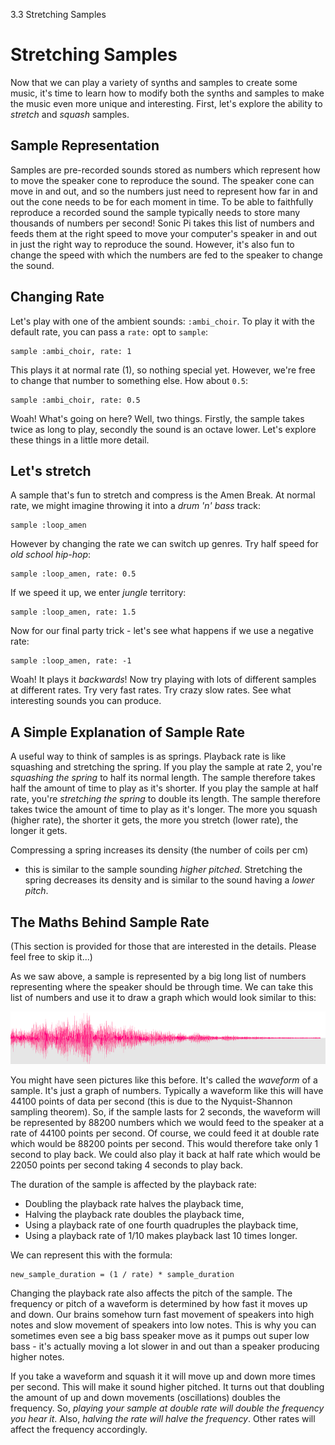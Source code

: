 3.3 Stretching Samples

# Stretching Samples

Now that we can play a variety of synths and samples to create some music,
it's time to learn how to modify both the synths and samples to make the
music even more unique and interesting. First, let's explore the ability
to *stretch* and *squash* samples.

## Sample Representation

Samples are pre-recorded sounds stored as numbers which represent how to
move the speaker cone to reproduce the sound. The speaker cone can move
in and out, and so the numbers just need to represent how far in and out
the cone needs to be for each moment in time. To be able to faithfully
reproduce a recorded sound the sample typically needs to store many
thousands of numbers per second! Sonic Pi takes this list of numbers and
feeds them at the right speed to move your computer's speaker in and out
in just the right way to reproduce the sound. However, it's also fun to
change the speed with which the numbers are fed to the speaker to change
the sound.

## Changing Rate

Let's play with one of the ambient sounds: `:ambi_choir`. To play it
with the default rate, you can pass a `rate:` opt to `sample`:

```
sample :ambi_choir, rate: 1
```

This plays it at normal rate (1), so nothing special yet. However, we're
free to change that number to something else. How about `0.5`:

```
sample :ambi_choir, rate: 0.5
```

Woah! What's going on here? Well, two things. Firstly, the sample takes
twice as long to play, secondly the sound is an octave lower. Let's
explore these things in a little more detail.

## Let's stretch

A sample that's fun to stretch and compress is the Amen Break. At normal
rate, we might imagine throwing it into a *drum 'n' bass* track:

```
sample :loop_amen
```

However by changing the rate we can switch up genres. Try half speed for
*old school hip-hop*:

```
sample :loop_amen, rate: 0.5
```

If we speed it up, we enter *jungle* territory: 

```
sample :loop_amen, rate: 1.5
```

Now for our final party trick - let's see what happens if we use a
negative rate:

```
sample :loop_amen, rate: -1
```

Woah! It plays it *backwards*! Now try playing with lots of different
samples at different rates. Try very fast rates. Try crazy slow
rates. See what interesting sounds you can produce.

## A Simple Explanation of Sample Rate

A useful way to think of samples is as springs. Playback rate is like
squashing and stretching the spring. If you play the sample at rate 2,
you're *squashing the spring* to half its normal length. The sample
therefore takes half the amount of time to play as it's shorter. If you
play the sample at half rate, you're *stretching the spring* to double
its length. The sample therefore takes twice the amount of time to play
as it's longer. The more you squash (higher rate), the shorter it gets,
the more you stretch (lower rate), the longer it gets.

Compressing a spring increases its density (the number of coils per cm)
- this is similar to the sample sounding *higher pitched*. Stretching
the spring decreases its density and is similar to the sound having a
*lower pitch*.


## The Maths Behind Sample Rate

(This section is provided for those that are interested in the
details. Please feel free to skip it...)

As we saw above, a sample is represented by a big long list of numbers
representing where the speaker should be through time. We can take this
list of numbers and use it to draw a graph which would look similar to
this:

![sample graph](../../../etc/doc/images/tutorial/sample.png)

You might have seen pictures like this before. It's called the
*waveform* of a sample. It's just a graph of numbers. Typically a
waveform like this will have 44100 points of data per second (this is
due to the Nyquist-Shannon sampling theorem). So, if the sample lasts
for 2 seconds, the waveform will be represented by 88200 numbers which
we would feed to the speaker at a rate of 44100 points per second. Of
course, we could feed it at double rate which would be 88200 points per
second. This would therefore take only 1 second to play back. We could
also play it back at half rate which would be 22050 points per second
taking 4 seconds to play back.

The duration of the sample is affected by the playback rate: 

* Doubling the playback rate halves the playback time,
* Halving the playback rate doubles the playback time,
* Using a playback rate of one fourth quadruples the playback time,
* Using a playback rate of 1/10 makes playback last 10 times longer.

We can represent this with the formula:

```
new_sample_duration = (1 / rate) * sample_duration 
```

Changing the playback rate also affects the pitch of the sample. The
frequency or pitch of a waveform is determined by how fast it moves up
and down. Our brains somehow turn fast movement of speakers into high
notes and slow movement of speakers into low notes. This is why you can
sometimes even see a big bass speaker move as it pumps out super low
bass - it's actually moving a lot slower in and out than a speaker
producing higher notes.

If you take a waveform and squash it it will move up and down more times
per second. This will make it sound higher pitched. It turns out that
doubling the amount of up and down movements (oscillations) doubles the
frequency. So, *playing your sample at double rate will double the
frequency you hear it*. Also, *halving the rate will halve the
frequency*. Other rates will affect the frequency accordingly.

